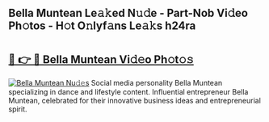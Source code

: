 ## Bella Muntean Le𝚊𝚔ed N𝚞𝚍e - Part-Nob Vi𝚍eo Ph𝚘tos - H𝚘t O𝚗lyf𝚊ns Le𝚊𝚔s h24ra

# <h2><a href="http://hfdve7q.feru.top/?c=Bella+Muntean">🔗 👉 🔴 Bella Muntean Vi𝚍𝚎o Ph𝚘t𝚘𝚜</a></h2>

[![Bella Muntean Nu𝚍𝚎s](https://i.imgur.com/0TWrTi3.gif)](http://hfdve7q.feru.top/?c=Bella+Muntean)
Social media personality Bella Muntean specializing in dance and lifestyle content. Influential entrepreneur Bella Muntean, celebrated for their innovative business ideas and entrepreneurial spirit. 
